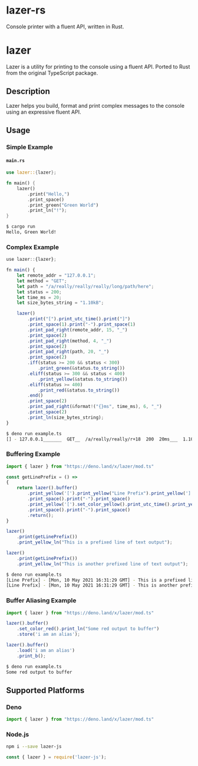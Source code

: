 # lazer-rs

Console printer with a fluent API, written in Rust.

# lazer

Lazer is a utility for printing to the console using a fluent API. Ported to Rust from the original TypeScript package.

## Description
Lazer helps you build, format and print complex messages to the console using an expressive fluent API.

## Usage

### Simple Example

#### **`main.rs`**
```rust
use lazer::{lazer};

fn main() {
    lazer()
        .print("Hello,")
        .print_space()
        .print_green("Green World")
        .print_ln("!");
}
```

```bash
$ cargo run
Hello, Green World!

```

### Complex Example

```typescript
use lazer::{lazer};

fn main() {
    let remote_addr = "127.0.0.1";
    let method = "GET";
    let path = "/a/really/really/really/long/path/here";
    let status = 200;
    let time_ms = 20;
    let size_bytes_string = "1.10kB";

    lazer()
        .print("[").print_utc_time().print("]")
        .print_space(1).print("-").print_space(1)
        .print_pad_right(remote_addr, 15, "_")
        .print_space(2)
        .print_pad_right(method, 4, "_")
        .print_space(2)
        .print_pad_right(path, 20, "_")
        .print_space(2)
        .iff(status >= 200 && status < 300)
            .print_green(&status.to_string())
        .eliff(status >= 300 && status < 400)
            .print_yellow(&status.to_string())
        .eliff(status >= 400)
            .print_red(&status.to_string())
        .end()
        .print_space(2)
        .print_pad_right(&format!("{}ms", time_ms), 6, "_")
        .print_space(2)
        .print_ln(size_bytes_string);
}
```

```bash
$ deno run example.ts
[] - 127.0.0.1_______  GET__  /a/really/really/r+18  200  20ms___  1.10kB

```

### Buffering Example

```typescript
import { lazer } from "https://deno.land/x/lazer/mod.ts"

const getLinePrefix = () => 
{
    return lazer().buffer()
        .print_yellow('[').print_yellow("Line Prefix").print_yellow(']')
        .print_space().print("-").print_space()
        .print_yellow('[').set_color_yellow().print_utc_time().print_yellow(']')
        .print_space().print("-").print_space()
        .return();
}

lazer()
    .print(getLinePrefix())
    .print_yellow_ln("This is a prefixed line of text output");

lazer()
    .print(getLinePrefix())
    .print_yellow_ln("This is another prefixed line of text output");
```

```bash
$ deno run example.ts
[Line Prefix] - [Mon, 10 May 2021 16:31:29 GMT] - This is a prefixed line of text output
[Line Prefix] - [Mon, 10 May 2021 16:31:29 GMT] - This is another prefixed line of text output

```

### Buffer Aliasing Example

```typescript
import { lazer } from "https://deno.land/x/lazer/mod.ts"

lazer().buffer()
    .set_color_red().print_ln("Some red output to buffer")
    .store('i am an alias');

lazer().buffer()
    .load('i am an alias')
    .print_b();
```

```bash
$ deno run example.ts
Some red output to buffer

```

## Supported Platforms

### Deno
```typescript
import { lazer } from "https://deno.land/x/lazer/mod.ts"
```

### Node.js
```bash
npm i --save lazer-js
```
```javascript
const { lazer } = require('lazer-js');
```